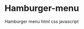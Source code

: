 # Hamburger-menu
Hamburger menu html css javascript
 
  
<!DOCTYPE html>
<html lang="en">
<head>
    <meta charset="UTF-8">
    <meta name="viewport" content="width=device-width, initial-scale=1.0">
    <link rel="stylesheet" href="style.css">
    <style>
     
     </style>
    <title>berger</title>
</head>
<body>

    <div id="container">
        <span></span>
        <span></span>
        <span></span>
        <span></span>
    </div>
    
    <script>
    
    </script>
</body>
</html>
